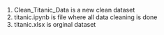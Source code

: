 1) Clean_Titanic_Data is a new clean dataset
2) titanic.ipynb is file where all data cleaning is done
3) titanic.xlsx is orginal dataset
